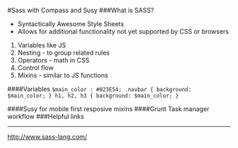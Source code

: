 #Sass with Compass and Susy
###What is SASS?
+ Syntactically Awesome Style Sheets
+ Allows for additional functionality not yet supported by CSS or browsers
 1. Variables like JS
 2. Nesting - to group related rules
 3. Operators - math in CSS
 4. Control flow
 5. Mixins - similar to JS functions

####Variables
`$main_color : #023E54;
    .navbar {
      background: $main_color;
    }
    h1, h2, h3 {
      background: $main_color;
    }
`




####Susy for mobile first resposive mixins
####Grunt Task manager workflow
###Helpful links
***
http://www.sass-lang.com/
